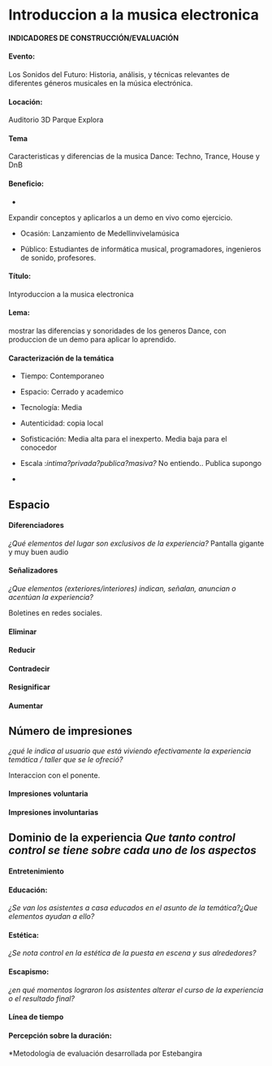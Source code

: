 # Introduccion a la musica electronica


#### INDICADORES DE CONSTRUCCIÓN/EVALUACIÓN




#### Evento:

Los Sonidos del Futuro: Historia, análisis, y técnicas relevantes de diferentes géneros musicales en la música electrónica.

#### Locación:

Auditorio 3D Parque Explora


#### Tema

Caracteristicas y diferencias de la musica Dance: Techno, Trance, House y DnB  

#### Beneficio:  
- 
Expandir conceptos y aplicarlos a un demo en vivo como ejercicio.  

- Ocasión: Lanzamiento de Medellinvivelamúsica    

- Público: Estudiantes de informática musical, programadores, ingenieros de sonido, profesores.


#### Título:

Intyroduccion a la musica electronica

#### Lema:   

mostrar las diferencias y sonoridades de los generos Dance, con produccion de un demo para aplicar lo aprendido.  


#### Caracterización de la temática
* Tiempo: Contemporaneo   

* Espacio: Cerrado y academico   
* Tecnología: Media    
* Autenticidad:  copia local       
* Sofisticación: Media alta para el inexperto.  Media baja para el conocedor  
* Escala :*intima?privada?publica?masiva?*  No entiendo..  Publica supongo  
* 

## Espacio   

#### Diferenciadores
*¿Qué elementos del lugar son exclusivos de la experiencia?*  Pantalla gigante y muy buen audio

#### Señalizadores
*¿Que elementos (exteriores/interiores) indican, señalan, anuncian o acentúan la experiencia?*

Boletines en redes sociales.

#### Eliminar

#### Reducir

#### Contradecir

#### Resignificar

#### Aumentar

## Número de impresiones
*¿qué le indica al usuario que está viviendo efectivamente la experiencia temática / taller que se le ofreció?*

Interaccion con el ponente.


#### Impresiones voluntaria

#### Impresiones involuntarias


## Dominio de la experiencia *Que tanto control control se tiene sobre cada uno de los aspectos*
#### Entretenimiento

#### Educación:
*¿Se van los asistentes a casa educados en el asunto de la temática?¿Que elementos ayudan a ello?*

#### Estética:
*¿Se nota control en la estética de la puesta en escena y sus alrededores?*

#### Escapismo:
*¿en qué momentos lograron los asistentes alterar el curso de la experiencia o el resultado final?*


#### Línea de tiempo


#### Percepción sobre la duración:


*Metodología de evaluación desarrollada por Estebangira
